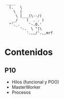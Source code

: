 ```shell
 ____
  (.   \
    \  |
     \ |___(\--/)
   __/    (  . . )
  "'._.    '-.O.'
       '-.  \ "|\
          '.,,/'.,,mrf
```

# Contenidos

## P10

- Hilos (funcional y POO)
- MasterWorker
- Procesos
